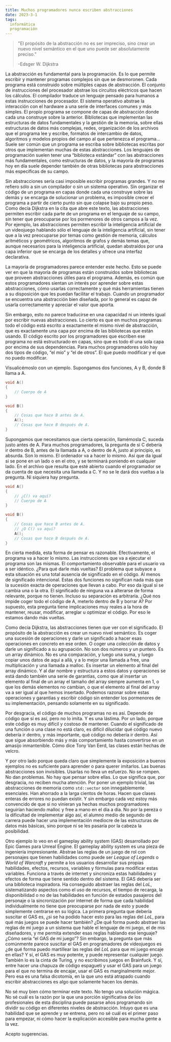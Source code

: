 ```yaml
---
title: Muchos programadores nunca escriben abstracciones
date: 2023-3-1
tags:
  informática
  programación
---
```

> "El propósito de la abstracción no es ser impreciso, sino crear un nuevo nivel semántico en el que uno puede ser absolutamente preciso."
> 
> -Edsger W. Dijkstra

La abstracción es fundamental para la programación. Es lo que permite escribir y mantener programas complejos sin que se desmoronen. Cada programa está construido sobre múltiples capas de abstracción. El conjunto de instrucciones del procesador abstrae los circuitos eléctricos que hacen los cálculos. El compilador traduce un lenguaje pensado para humanos a estas instrucciones de procesador. El sistema operativo abstrae la interacción con el hardware a una serie de interfaces comunes y más simples. El propio programa se compone de capas de abstracción donde cada una construye sobre la anterior. Bibliotecas que implementan las estructuras de datos fundamentales y la gestión de la memoria, sobre ellas estructuras de datos más complejas, redes, organización de los archivos que el programa lee y escribe, formatos de intercambio de datos, algoritmos y modelos propios del campo al que pertenezca el programa… Suele ser común que un programa se escriba sobre bibliotecas escritas por otros que implementan muchas de estas abstracciones. Los lenguajes de programación suelen tener una “biblioteca estándar” con las abstracciones más fundamentales, como estructuras de datos, y la mayoría de programas hoy en día suele depender también de otras bibliotecas para abstracciones más específicas de su campo.

Sin abstracciones sería casi imposible escribir programas grandes. Y no me refiero sólo a sin un compilador o sin un sistema operativo. Sin organizar el código de un programa en capas donde cada una construye sobre las demás y se encarga de solucionar un problema, es imposible crecer el programa a partir de cierto punto sin que colapse bajo su propio peso. Como decía Dijkstra en la cita que abre este texto, las abstracciones permiten escribir cada parte de un programa en el lenguaje de su campo, sin tener que preocuparse por los pormenores de otros campos a la vez. Por ejemplo, las abstracciones permiten escribir la inteligencia artificial de un videojuego hablando sólo el lenguaje de la inteligencia artificial, sin tener que a la vez preocuparse por temas como gestión de memoria, cálculos aritméticos y geométricos, algoritmos de grafos y demás temas que, aunque necesarios para la inteligencia artificial, quedan abstraídos por una capa inferior que se encarga de los detalles y ofrece una interfaz declarativa.

La mayoría de programadores parece entender este hecho. Esto se puede ver en que la mayoría de programas están construidos sobre bibliotecas que proveen abstracciones útiles para el programa. Además, es común que estos programadores sientan un interés por aprender sobre estas abstracciones, cómo usarlas correctamente y qué más herramientas tienen a su disposición que les puedan facilitar el trabajo. Cuando un programador se encuentra una abstracción bien diseñada, por lo general es capaz de usarla correctamente y apreciar el valor que aporta.

Sin embargo, esto no parece traducirse en una capacidad ni un interés igual por escribir nuevas abstracciones. Lo cierto es que en muchos programas todo el código está escrito a exactamente el mismo nivel de abstracción, que es exactamente una capa por encima de las bibliotecas que están usando. El código escrito por los programadores que escriben ese programa no está estructurado en capas, sino que es todo él una sola capa por encima de sus dependencias. Para muchos programadores sólo hay dos tipos de código, “el mío” y “el de otros”. El que puedo modificar y el que no puedo modificar.

Visualicémoslo con un ejemplo. Supongamos dos funciones, A y B, donde B llama a A.

```cpp
void A()
{
	// Cuerpo de A
}

void B()
{
	// Cosas que hace B antes de A.
	A();
	// Cosas que hace B después de A.
}
```

Supongamos que necesitamos que cierta operación, llamémosla C, suceda justo antes de A. Para muchos programadores, la pregunta de si C debería ir dentro de B, antes de la llamada a A, o dentro de A, justo al principio, es absurda. Son lo mismo. El ordenador va a hacer lo mismo. Así que da igual si se pone en un lado o en el otro, y se terminará poniendo en cualquier lado. En el archivo que resulta que esté abierto cuando el programador se da cuenta de que necesita una llamada a C. Y no se le dará dos vueltas a la pregunta. Ni siquiera hay pregunta.

```cpp
void A()
{
	// ¿C() va aquí?
	// Cuerpo de A
}

void B()
{
	// Cosas que hace B antes de A.
	// ¿O C() va aquí?
	A();
	// Cosas que hace B después de A.
}
```

En cierta medida, esta forma de pensar es razonable. Efectivamente, el programa va a hacer lo mismo. Las instrucciones que va a ejecutar el programa son las mismas. El comportamiento observable para el usuario va a ser idéntico. ¿Para qué darle más vueltas?
El problema que subyace a esta situación es una total ausencia de significado en el código. Al menos de significado intencional. Estas dos funciones no significan nada más que la sucesión exacta de operaciones que llevan a cabo. Por eso da igual si se cambia una o la otra. El significado de ninguna va a alterarse de forma relevante, porque no tienen. Incluso su separación es arbitraria. ¿Qué nos impide coger todo el código de A, meterlo dentro de B y borrar A? Por supuesto, esta pregunta tiene implicaciones muy reales a la hora de mantener, reusar, modificar, arreglar u optimizar el código. Por eso le estamos dando más vueltas.

Como decía Dijkstra, las abstracciones tienen que ver con el significado. El propósito de la abstracción es crear un nuevo nivel semántico. Es coger una sucesión de operaciones y darle un significado a hacer esas operaciones en concreto en ese orden. O coger una colección de datos y darle un significado a su agrupación. No son dos números y un puntero. Es un array dinámico. No es una comparación, y luego una suma, y luego copiar unos datos de aquí a allá, y a lo mejor una llamada a free, una multiplicación y una llamada a malloc. Es insertar un elemento al final del array dinámico. Y al dar nombre y estructura a estos datos y operaciones se está dando también una serie de garantías, como que al insertar un elemento al final de un array el tamaño del array siempre aumenta en 1, o que los demás elementos no cambian, o que el elemento al final del array va a ser igual al que hemos insertado. Podemos razonar sobre estas operaciones y garantías y escribir código sin entender los pormenores de su implementación, pensando solamente en su significado.

Por desgracia, el código de muchos programas no es así. Depende de código que sí es así, pero no lo imita. Y es una lástima. Por un lado, porque este código es muy difícil y costoso de mantener. Cuando el significado de una función o una clase no está claro, es difícil dilucidar qué código nuevo debería ir dentro, y más importante, qué código no debería ir dentro. Así que sigue absorbiendo más y más comportamiento hasta convertirse en un amasijo inmantenible. Cómo dice Tony Van Eerd, las clases están hechas de velcro.

Y por otro lado porque queda claro que simplemente la exposición a buenos ejemplos no es suficiente para aprender o para querer imitarlos. Las buenas abstracciones son invisibles. Usarlas no lleva un esfuerzo. No se rompen. No dan problemas. No hay que pensar sobre ellas. Lo que significa que, por desgracia, no reciben mucha atención. Por poner un ejemplo trivial, las abstracciones de memoria como `std::vector` son innegablemente esenciales. Han ahorrado a la larga cientos de horas. Hacen que clases enteras de errores no puedan existir. Y sin embargo cada vez estoy más convencido de que si no vinieran ya hechas muchos programadores seguirían haciendo malloc y free a mano en el día a día. No por la pereza o la dificultad de implementar algo así, el alumno medio de segundo de carrera puede hacer una implementación mediocre de las estructuras de datos más básicas, sino porque ni se les pasaría por la cabeza la posibilidad.

Otro ejemplo lo veo en el gameplay ability system (GAS) desarrollado por Epic Games para Unreal Engine. El gameplay ability system es una pieza de ingeniería impresionante. Abstrae las reglas de un juego de rol con personajes que tienen habilidades como puede ser *League of Legends* o *World of Warcraft* y permite a los usuarios desarrollar sus propias habilidades, efectos, recursos, variables y fórmulas para modificar estas variables. Funciona a través de internet y sincroniza estas habilidades y efectos de forma que tiene sentido dentro del sistema. El GAS debería ser una biblioteca inspiradora. Ha conseguido abstraer las reglas del *LoL*, sistematizando aspectos como el uso de recursos, el tiempo de recarga, la disponibilidad o no de las habilidades en función de estados pasajeros del personaje o la sincronización por internet de forma que cada habilidad individualmente no tiene que preocuparse por nada de esto y puede simplemente centrarse en su lógica. La primera pregunta que debería suscitar el GAS es, ¿si se ha podido hacer esto para las reglas del *LoL*, para qué más juegos se puede hacer también? ¿De qué forma puedo abstraer las reglas de mi juego a un sistema que hable el lenguaje de mi juego, el de mis diseñadores, y me permita extender esas reglas hablando ese lenguaje? ¿Cómo sería “el GAS de mi juego”? Sin embargo, la pregunta que más comúnmente parece suscitar el GAS en programadores de videojuegos es ¿de qué forma puedo martillear las reglas del *LoL* para que mi juego encaje en ellas? Y sí, el GAS es muy potente, y puede representar cualquier juego. También lo es la cinta de Turing, y no escribimos juegos en Brainfuck. Y sí, entre hacer una chapuza de código espagueti y usar el GAS para un juego para el que no termina de encajar, usar el GAS es marginalmente mejor. Pero esa es una falsa dicotomía, en la que uno está atrapado cuando escribir abstracciones es algo que solamente hacen los demás.

No sé muy bien cómo terminar este texto. No tengo una solución mágica. No sé cuál es la razón por la que una porción significativa de los profesionales de esta disciplina puede pasarse años programando sin dividir su código en diferentes niveles de abstracción. Intuyo que es una habilidad que se aprende y se entrena, pero no sé cuál es el primer paso para empezar, ni cómo hacer la explicación accesible para mucha gente a la vez.

Acepto sugerencias.
